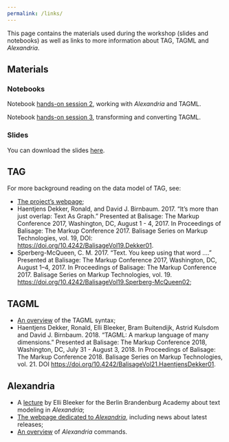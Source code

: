 ```yaml
---
permalink: /links/
---
```


This page contains the materials used during the workshop (slides and notebooks) as well as links to more information about TAG, TAGML and _Alexandria_.

## Materials

### Notebooks
Notebook [hands-on session 2](https://dhbenelux2019-alexandria.github.io/workshop/notebooks/handson2.html), working with _Alexandria_ and TAGML.

Notebook [hands-on session 3](https://dhbenelux2019-alexandria.github.io/workshop/notebooks/handson3.html), transforming and converting TAGML.

### Slides

You can download the slides [here](https://dhbenelux2019-alexandria.github.io/workshop/links/slides-DHBx19-workshop-Alexandria.pdf).

## TAG
For more background reading on the data model of TAG, see:

- [The project’s webpage](https://huygensing.github.io/TAG/);
- Haentjens Dekker, Ronald, and David J. Birnbaum. 2017. “It’s more than just overlap: Text As Graph.” Presented at Balisage: The Markup Conference 2017, Washington, DC, August 1 - 4, 2017. In Proceedings of Balisage: The Markup Conference 2017. Balisage Series on Markup Technologies, vol. 19, DOI: <https://doi.org/10.4242/BalisageVol19.Dekker01>. 
- Sperberg-McQueen, C. M. 2017. “Text. You keep using that word ….” Presented at Balisage: The Markup Conference 2017, Washington, DC, August 1–4, 2017. In Proceedings of Balisage: The Markup Conference 2017. Balisage Series on Markup Technologies, vol. 19. <https://doi.org/10.4242/BalisageVol19.Sperberg-McQueen02>;


## TAGML
- [An overview](https://github.com/HuygensING/TAG/tree/master/TAGML) of the TAGML syntax;
- Haentjens Dekker, Ronald, Elli Bleeker, Bram Buitendijk, Astrid Kulsdom and David J. Birnbaum. 2018. “TAGML: A markup language of many dimensions.” Presented at Balisage: The Markup Conference 2018, Washington, DC, July 31 - August 3, 2018. In Proceedings of Balisage: The Markup Conference 2018. Balisage Series on Markup Technologies, vol. 21. DOI <https://doi.org/10.4242/BalisageVol21.HaentjensDekker01>.

## Alexandria
- A [lecture](https://edoc.bbaw.de/frontdoor/index/index/searchtype/latest/docId/2932/) by Elli Bleeker for the Berlin Brandenburg Academy about text modeling in _Alexandria_;
- [The webpage dedicated to _Alexandria_](https://huygensing.github.io/alexandria/), including news about latest releases;
- [An overview](https://github.com/HuygensING/alexandria/blob/develop/commands.md) of _Alexandria_ commands.
